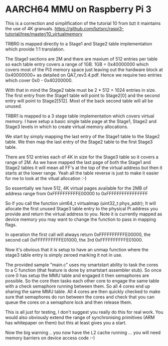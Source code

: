 AARCH64 MMU on Raspberry Pi 3
========================================

This is a correction and simplification of the tutorial 10 from bzt it maintains the use of 4K granuals.
https://github.com/bztsrc/raspi3-tutorial/tree/master/10_virtualmemory

TRBR0 is mapped directly to a Stage1 and Stage2 table implementation which provide 1:1 translation. 

The Stage1 sections are 2M and there are maxium of 512 entries per table so each table entry covers a range of 1GB.
1GB = 0x40000000 which covers most of the Pi3 memory space just leaving out the hardware block at 0x40000000+ as detailed on QA7_rev3.4.pdf. Hence we require two entries which cover 0x0 - 0x40200000.

With that in mind the Stage2 table must be 2 * 512 = 1024 entries in size. The first entry from the Stage1 table will point to Stage2[0] and the second entry will point to Stage2[512]. Most of the back second table will all be unused.

TRBR1 is mapped to a 3 stage table implementation which covers virtual memory.
I have setup a basic single table page at the Stage1, Stage2 and Stage3 levels in which to create virtual memory allocations.

We start by simply mapping the last entry of the Stage1 table to the Stage2 table.
We then map the last entry of the Stage2 table to the first Stage3 table.

There are 512 entries each of 4K in size for the Stage3 table so it covers a range of 2M.
As we have mapped the last page of both the Stage1 and Stage2 tables it will mean all FF's at the top of the virtual address but then it starts at the lower range. Yeah all the table reverse is just to make it easier for me to look at the vitual allocation :-)

So essentially we have 512, 4K virtual pages available for the 2MB of address range from
0xFFFFFFFFFFE00000 to 0xFFFFFFFFFFFFFFFF

So if you call the function 
uint64_t virtualmap (uint32_t phys_addr);
It will allocate the first unused Stage3 table entry to the physical Pi address you provide and return the virtual address to you. Note it is currently mapped as device memory you may want to change the function to pass in mapping flags.

In operation the first call will always return 0xFFFFFFFFFFE00000, the second call 0xFFFFFFFFFFE01000, the 3rd 0xFFFFFFFFFFE01000.

Now it's obvious that it is setup to have an unmap function where the stage3 table entry is simply zeroed marking it not in use.


The provided sample "main.c" uses my smartstart ability to task the cores to a C function (that feature is done by smartstart assembler stub). So once core 0 has setup the MMU table and engaged it then semaphores are possible. So the core then tasks each other core to engage the same table with a check semaphore running between them. So all 4 cores end up sharing the same MMU table. All 4 cores are then quickly checked to make sure that semaphores do run between the cores and check that you can queue the cores on a semaphore lock and then release them.

This is all just for testing, I don't suggest you really do this for real work.  You would also obviously extend the range of synchronising primitives (ARM has whitepaper on them) but this at least gives you a start.

Now the big warning .. you now have the L2 cache running ... you will need memory barriers on device access code :-)
